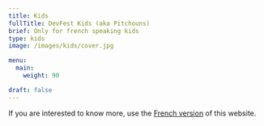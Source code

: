 ```yaml
---
title: Kids
fullTitle: DevFest Kids (aka Pitchouns)
brief: Only for french speaking kids
type: kids
image: /images/kids/cover.jpg

menu:
  main:
    weight: 90

draft: false
---
```


If you are interested to know more, use the [French version](/fr/kids) of this website.

